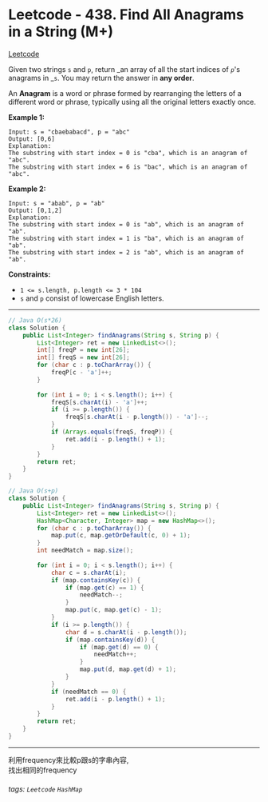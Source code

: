 # Leetcode - 438. Find All Anagrams in a String (M+)

[Leetcode](https://leetcode.com/problems/find-all-anagrams-in-a-string/)

Given two strings `s` and `p`, return _an array of all the start indices of _`p`_'s anagrams in _`s`. You may return the answer in **any order**.

An **Anagram** is a word or phrase formed by rearranging the letters of a different word or phrase, typically using all the original letters exactly once.

**Example 1:**
```
Input: s = "cbaebabacd", p = "abc"  
Output: [0,6]  
Explanation:  
The substring with start index = 0 is "cba", which is an anagram of "abc".  
The substring with start index = 6 is "bac", which is an anagram of "abc".
```
**Example 2:**
```
Input: s = "abab", p = "ab"  
Output: [0,1,2]  
Explanation:  
The substring with start index = 0 is "ab", which is an anagram of "ab".  
The substring with start index = 1 is "ba", which is an anagram of "ab".  
The substring with start index = 2 is "ab", which is an anagram of "ab".
```
**Constraints:**

-   `1 <= s.length, p.length <= 3 * 104`
-   `s` and `p` consist of lowercase English letters.

---


```java
// Java O(s*26)  
class Solution {  
    public List<Integer> findAnagrams(String s, String p) {  
        List<Integer> ret = new LinkedList<>();  
        int[] freqP = new int[26];  
        int[] freqS = new int[26];  
        for (char c : p.toCharArray()) {  
            freqP[c - 'a']++;  
        }  
  
        for (int i = 0; i < s.length(); i++) {  
            freqS[s.charAt(i) - 'a']++;  
            if (i >= p.length()) {  
                freqS[s.charAt(i - p.length()) - 'a']--;  
            }  
            if (Arrays.equals(freqS, freqP)) {  
                ret.add(i - p.length() + 1);  
            }  
        }  
        return ret;  
    }  
}
```


```java
// Java O(s+p)  
class Solution {  
    public List<Integer> findAnagrams(String s, String p) {  
        List<Integer> ret = new LinkedList<>();  
        HashMap<Character, Integer> map = new HashMap<>();  
        for (char c : p.toCharArray()) {  
            map.put(c, map.getOrDefault(c, 0) + 1);  
        }  
        int needMatch = map.size();  
  
        for (int i = 0; i < s.length(); i++) {  
            char c = s.charAt(i);  
            if (map.containsKey(c)) {  
                if (map.get(c) == 1) {  
                    needMatch--;  
                }  
                map.put(c, map.get(c) - 1);  
            }  
            if (i >= p.length()) {  
                char d = s.charAt(i - p.length());  
                if (map.containsKey(d)) {  
                    if (map.get(d) == 0) {  
                        needMatch++;  
                    }  
                    map.put(d, map.get(d) + 1);  
                }  
            }  
            if (needMatch == 0) {  
                ret.add(i - p.length() + 1);  
            }  
        }  
        return ret;  
    }  
}

```


---

利用frequency來比較p跟s的字串內容,  
找出相同的frequency


###### tags: `Leetcode` `HashMap`
